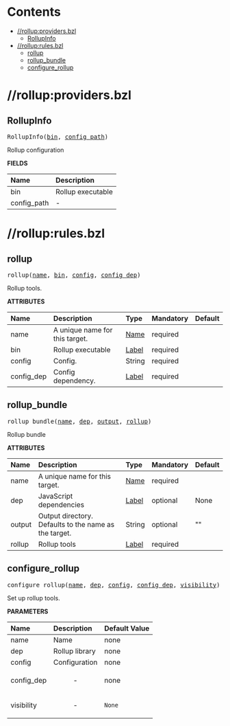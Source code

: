 # Contents

<!-- START doctoc generated TOC please keep comment here to allow auto update -->
<!-- DON'T EDIT THIS SECTION, INSTEAD RE-RUN doctoc TO UPDATE -->

- [//rollup:providers.bzl](#rollupprovidersbzl)
  - [RollupInfo](#rollupinfo)
- [//rollup:rules.bzl](#rolluprulesbzl)
  - [rollup](#rollup)
  - [rollup_bundle](#rollup_bundle)
  - [configure_rollup](#configure_rollup)

<!-- END doctoc generated TOC please keep comment here to allow auto update -->

# //rollup:providers.bzl

<!-- Generated with Stardoc: http://skydoc.bazel.build -->

<a id="#RollupInfo"></a>

## RollupInfo

<pre>
RollupInfo(<a href="#RollupInfo-bin">bin</a>, <a href="#RollupInfo-config_path">config_path</a>)
</pre>

Rollup configuration

**FIELDS**

| Name                                           | Description       |
| :--------------------------------------------- | :---------------- |
| <a id="RollupInfo-bin"></a>bin                 | Rollup executable |
| <a id="RollupInfo-config_path"></a>config_path | -                 |

# //rollup:rules.bzl

<!-- Generated with Stardoc: http://skydoc.bazel.build -->

<a id="#rollup"></a>

## rollup

<pre>
rollup(<a href="#rollup-name">name</a>, <a href="#rollup-bin">bin</a>, <a href="#rollup-config">config</a>, <a href="#rollup-config_dep">config_dep</a>)
</pre>

Rollup tools.

**ATTRIBUTES**

| Name                                     | Description                    | Type                                                               | Mandatory | Default |
| :--------------------------------------- | :----------------------------- | :----------------------------------------------------------------- | :-------- | :------ |
| <a id="rollup-name"></a>name             | A unique name for this target. | <a href="https://bazel.build/docs/build-ref.html#name">Name</a>    | required  |         |
| <a id="rollup-bin"></a>bin               | Rollup executable              | <a href="https://bazel.build/docs/build-ref.html#labels">Label</a> | required  |         |
| <a id="rollup-config"></a>config         | Config.                        | String                                                             | required  |         |
| <a id="rollup-config_dep"></a>config_dep | Config dependency.             | <a href="https://bazel.build/docs/build-ref.html#labels">Label</a> | required  |         |

<a id="#rollup_bundle"></a>

## rollup_bundle

<pre>
rollup_bundle(<a href="#rollup_bundle-name">name</a>, <a href="#rollup_bundle-dep">dep</a>, <a href="#rollup_bundle-output">output</a>, <a href="#rollup_bundle-rollup">rollup</a>)
</pre>

Rollup bundle

**ATTRIBUTES**

| Name                                    | Description                                           | Type                                                               | Mandatory | Default |
| :-------------------------------------- | :---------------------------------------------------- | :----------------------------------------------------------------- | :-------- | :------ |
| <a id="rollup_bundle-name"></a>name     | A unique name for this target.                        | <a href="https://bazel.build/docs/build-ref.html#name">Name</a>    | required  |         |
| <a id="rollup_bundle-dep"></a>dep       | JavaScript dependencies                               | <a href="https://bazel.build/docs/build-ref.html#labels">Label</a> | optional  | None    |
| <a id="rollup_bundle-output"></a>output | Output directory. Defaults to the name as the target. | String                                                             | optional  | ""      |
| <a id="rollup_bundle-rollup"></a>rollup | Rollup tools                                          | <a href="https://bazel.build/docs/build-ref.html#labels">Label</a> | required  |         |

<a id="#configure_rollup"></a>

## configure_rollup

<pre>
configure_rollup(<a href="#configure_rollup-name">name</a>, <a href="#configure_rollup-dep">dep</a>, <a href="#configure_rollup-config">config</a>, <a href="#configure_rollup-config_dep">config_dep</a>, <a href="#configure_rollup-visibility">visibility</a>)
</pre>

Set up rollup tools.

**PARAMETERS**

| Name                                               | Description               | Default Value     |
| :------------------------------------------------- | :------------------------ | :---------------- |
| <a id="configure_rollup-name"></a>name             | Name                      | none              |
| <a id="configure_rollup-dep"></a>dep               | Rollup library            | none              |
| <a id="configure_rollup-config"></a>config         | Configuration             | none              |
| <a id="configure_rollup-config_dep"></a>config_dep | <p align="center"> - </p> | none              |
| <a id="configure_rollup-visibility"></a>visibility | <p align="center"> - </p> | <code>None</code> |
